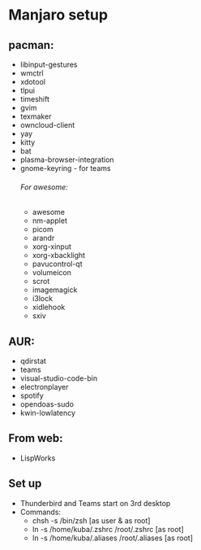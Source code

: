 # Manjaro setup
## pacman:
- libinput-gestures
- wmctrl
- xdotool
- tlpui
- timeshift
- gvim
- texmaker
- owncloud-client
- yay
- kitty
- bat
- plasma-browser-integration
- gnome-keyring - for teams
	###### For awesome:
	- awesome
	- nm-applet
	- picom
	- arandr
	- xorg-xinput
	- xorg-xbacklight
	- pavucontrol-qt
	- volumeicon
	- scrot
	- imagemagick
	- i3lock
	- xidlehook
	- sxiv


## AUR:
- qdirstat
- teams
- visual-studio-code-bin
- electronplayer
- spotify
- opendoas-sudo
- kwin-lowlatency

## From web:
- LispWorks

## Set up
- Thunderbird and Teams start on 3rd desktop
- Commands:
	- chsh -s /bin/zsh 				[as user & as root]
	- ln -s /home/kuba/.zshrc /root/.zshrc 		[as root]
	- ln -s /home/kuba/.aliases /root/.aliases	[as root]




